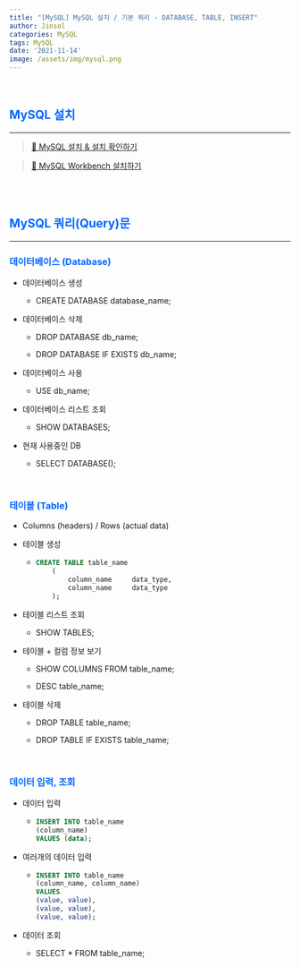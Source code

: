 ```yaml
---
title: "[MySQL] MySQL 설치 / 기본 쿼리 - DATABASE, TABLE, INSERT"
author: Jinsol
categories: MySQL
tags: MySQL
date: '2021-11-14'
image: /assets/img/mysql.png
---
```


<br>

## <span style="color:#0066ff">MySQL 설치</span>
<hr>

> [🐬 MySQL 설치 & 설치 확인하기](https://velog.io/@losuif/MySQL-%EC%84%A4%EC%B9%98)

> [🐬 MySQL Workbench 설치하기](https://velog.io/@losuif/MySQL-Workbench-Query)


<br>
<br>

## <span style="color:#0066ff">MySQL 쿼리(Query)문</span>
<hr>

### <span style="color:#0066ff">데이터베이스 (Database)</span>

- 데이터베이스 생성

    - CREATE DATABASE database_name;

- 데이터베이스 삭제

    - DROP DATABASE db_name;

    - DROP DATABASE IF EXISTS db_name;

- 데이터베이스 사용

    - USE db_name;

- 데이터베이스 리스트 조회

    - SHOW DATABASES;

- 현재 사용중인 DB

    - SELECT DATABASE();

<br>

### <span style="color:#0066ff">테이블 (Table)</span>

- Columns (headers) / Rows (actual data)

- 테이블 생성

    -   ```sql
        CREATE TABLE table_name
            (
                column_name     data_type,
                column_name     data_type
            );
        ```

- 테이블 리스트 조회

    - SHOW TABLES;

- 테이블 + 컬럼 정보 보기

    - SHOW COLUMNS FROM table_name;

    - DESC table_name;

- 테이블 삭제

    - DROP TABLE table_name;

    - DROP TABLE IF EXISTS table_name;


<br>

### <span style="color:#0066ff">데이터 입력, 조회</span>

- 데이터 입력

    -   ```sql
        INSERT INTO table_name
        (column_name)
        VALUES (data);
        ```

- 여러개의 데이터 입력

    -   ```sql
        INSERT INTO table_name 
        (column_name, column_name) 
        VALUES      
        (value, value), 
        (value, value), 
        (value, value); 
        ```

- 데이터 조회

    - SELECT * FROM table_name;